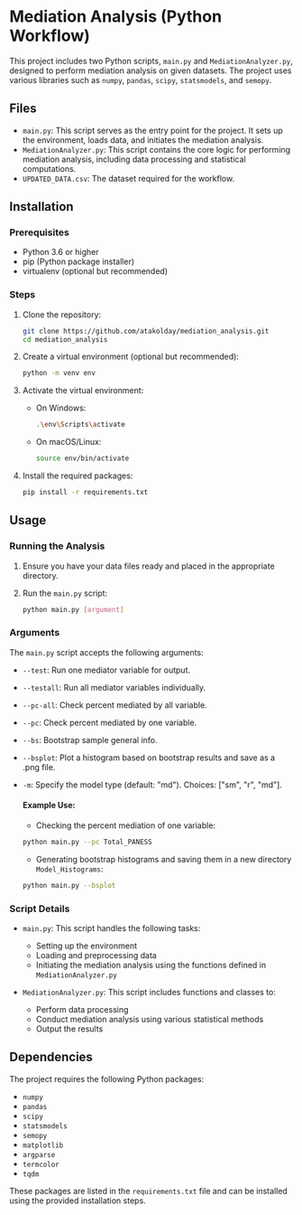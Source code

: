 
# Mediation Analysis (Python Workflow)

This project includes two Python scripts, `main.py` and `MediationAnalyzer.py`, designed to perform mediation analysis on given datasets. The project uses various libraries such as `numpy`, `pandas`, `scipy`, `statsmodels`, and `semopy`.

## Files

- `main.py`: This script serves as the entry point for the project. It sets up the environment, loads data, and initiates the mediation analysis.
- `MediationAnalyzer.py`: This script contains the core logic for performing mediation analysis, including data processing and statistical computations.
- `UPDATED_DATA.csv`: The dataset required for the workflow.

## Installation

### Prerequisites

- Python 3.6 or higher
- pip (Python package installer)
- virtualenv (optional but recommended)

### Steps

1. Clone the repository:

   ```bash
   git clone https://github.com/atakolday/mediation_analysis.git
   cd mediation_analysis
   ```

2. Create a virtual environment (optional but recommended):

   ```bash
   python -m venv env
   ```

3. Activate the virtual environment:

   - On Windows:

     ```bash
     .\env\Scripts\activate
     ```

   - On macOS/Linux:

     ```bash
     source env/bin/activate
     ```

4. Install the required packages:

   ```bash
   pip install -r requirements.txt
   ```

## Usage

### Running the Analysis

1. Ensure you have your data files ready and placed in the appropriate directory.
2. Run the `main.py` script:

   ```bash
   python main.py [argument]
   ```

### Arguments

The `main.py` script accepts the following arguments:

- `--test`: Run one mediator variable for output.
- `--testall`: Run all mediator variables individually.
- `--pc-all`: Check percent mediated by all variable.
- `--pc`: Check percent mediated by one variable.
- `--bs`: Bootstrap sample general info.
- `--bsplot`: Plot a histogram based on bootstrap results and save as a .png file.
- `-m`: Specify the model type (default: "md"). Choices: ["sm", "r", "md"].

   #### Example Use:
   - Checking the percent mediation of one variable:
   ```bash
   python main.py --pc Total_PANESS
   ```

   - Generating bootstrap histograms and saving them in a new directory `Model_Histograms`:
   ```bash
   python main.py --bsplot
   ```

### Script Details

- `main.py`: This script handles the following tasks:
  - Setting up the environment
  - Loading and preprocessing data
  - Initiating the mediation analysis using the functions defined in `MediationAnalyzer.py`

- `MediationAnalyzer.py`: This script includes functions and classes to:
  - Perform data processing
  - Conduct mediation analysis using various statistical methods
  - Output the results

## Dependencies

The project requires the following Python packages:

- `numpy`
- `pandas`
- `scipy`
- `statsmodels`
- `semopy`
- `matplotlib`
- `argparse`
- `termcolor`
- `tqdm`

These packages are listed in the `requirements.txt` file and can be installed using the provided installation steps.

